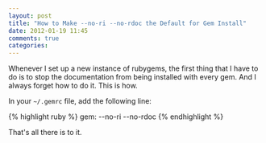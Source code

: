 ```yaml
---
layout: post
title: "How to Make --no-ri --no-rdoc the Default for Gem Install"
date: 2012-01-19 11:45
comments: true
categories: 
---
```

Whenever I set up a new instance of rubygems, the first thing that I have
to do is to stop the documentation from being installed with every gem. And
I always forget how to do it. This is how.

In your `~/.gemrc` file, add the following line:

{% highlight ruby %}
gem: --no-ri --no-rdoc
{% endhighlight %}

That's all there is to it.
